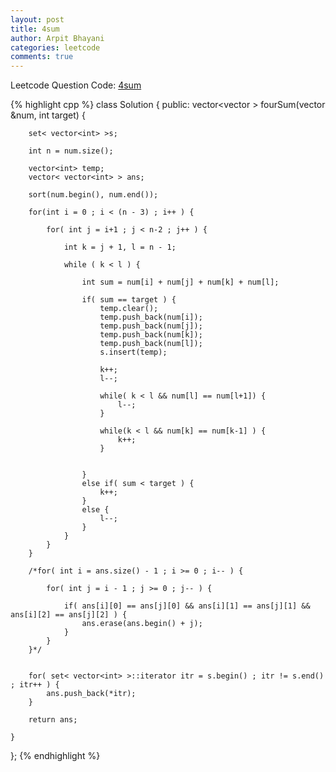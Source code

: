 ```yaml
---
layout: post
title: 4sum
author: Arpit Bhayani
categories: leetcode
comments: true
---
```


Leetcode Question Code: [4sum](https://leetcode.com/problems/4sum/)

{% highlight cpp %}
class Solution {
public:
    vector<vector<int> > fourSum(vector<int> &num, int target) {
        
        set< vector<int> >s;
        
        int n = num.size();
		
        vector<int> temp;
        vector< vector<int> > ans;
        
        sort(num.begin(), num.end());
		
        for(int i = 0 ; i < (n - 3) ; i++ ) {
		
			for( int j = i+1 ; j < n-2 ; j++ ) {
			
				int k = j + 1, l = n - 1;
            
				while ( k < l ) {
				
					int sum = num[i] + num[j] + num[k] + num[l];
					
					if( sum == target ) {
						temp.clear();
						temp.push_back(num[i]);
						temp.push_back(num[j]);
						temp.push_back(num[k]);
						temp.push_back(num[l]);
						s.insert(temp);
						
						k++;
						l--;
						
						while( k < l && num[l] == num[l+1]) {
							l--;
						}
						
						while(k < l && num[k] == num[k-1] ) {
							k++;
						}
						
						
					}
					else if( sum < target ) {
						k++;
					}
					else {
						l--;
					}
				}
			}
        }
        
        /*for( int i = ans.size() - 1 ; i >= 0 ; i-- ) {
            
            for( int j = i - 1 ; j >= 0 ; j-- ) {
                
                if( ans[i][0] == ans[j][0] && ans[i][1] == ans[j][1] && ans[i][2] == ans[j][2] ) {
                    ans.erase(ans.begin() + j);
                }
            }
        }*/
        
        
        for( set< vector<int> >::iterator itr = s.begin() ; itr != s.end() ; itr++ ) {
            ans.push_back(*itr);
        }
        
        return ans;
        
    }
};
{% endhighlight %}